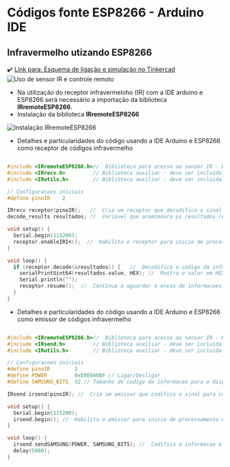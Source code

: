 # Códigos fonte ESP8266 - Arduino IDE

Infravermelho utizando ESP8266
------

:heavy_check_mark: [Link para: Esquema de ligação e simulação no Tinkercad](https://www.tinkercad.com/things/0rbIx4AF0Nc)
![Uso de sensor IR e controle remoto](https://csg.tinkercad.com/things/0rbIx4AF0Nc/t725.png?rev=1541075331212000000&s=d10c875abfeb46cf1f059a8de10aafd7&v=1&type=circuits)

* Na utilização do receptor infravermeloho (IR) com a IDE arduino e ESP8266 será necessário a importação da biblioteca **IRremoteESP8266**.
* Instalação da biblioteca **IRremoteESP8266**

![Instalação IRremoteESP8266](../../../Imagens/IR.png)

* Detalhes e particularidades do código usando a IDE Arduino e ESP8266 como receptor de códigos infravermelho

```c++

#include <IRremoteESP8266.h>//  Biblioteca para acesso ao sensor IR - ESP8266
#include <IRrecv.h>         // Biblioteca auxiliar - deve ser incluida junto com a IRremoteESP8266
#include <IRutils.h>        // Biblioteca auxiliar - deve ser incluida junto com a IRremoteESP8266

// Configuracoes iniciais
#define pinoIR    2

IRrecv receptor(pinoIR);   //  Cria um receptor que decodifica o sinal do sensor IR - codigos do controle remoto
decode_results resultados; //  Variavel que aramzenara os resultados recebidos

void setup() {
  Serial.begin(115200);
  receptor.enableIRIn();  //  Habilita o receptor para inicio de processamento dos codigos recebidos do emissor IR
}

void loop() {
  if (receptor.decode(&resultados)) {   //  Decodifica o codigo da informacao enviada pelo emissor IR
    serialPrintUint64(resultados.value, HEX); //  Mostra o valor em HEX do resultado recebido
    Serial.println("");
    receptor.resume();  //  Continua a aguardar o envio de informacoes peso emissor IR
  }
}

```

* Detalhes e particularidades do código usando a IDE Arduino e ESP8266 como emissor de códigos infravermelho

```c++

#include <IRremoteESP8266.h>//  Biblioteca para acesso ao sensor IR - ESP8266
#include <IRsend.h>         // Biblioteca auxiliar - deve ser incluida junto com a IRremoteESP8266
#include <IRutils.h>        // Biblioteca auxiliar - deve ser incluida junto com a IRremoteESP8266

// Configuracoes iniciais
#define pinoIR        2
#define POWER         0xE0E040BF // Ligar/Desligar 
#define SAMSUNG_BITS  32 // Tamanho do codigo de informacao para o dispositivo Sansung

IRsend irsend(pinoIR); //  Cria um emissor que codifica o sinal para controle de dispositivos

void setup() {
  Serial.begin(115200);
  irsend.begin(); //  Habilita o emissor para inicio de processamento dos codigos a serem enviados
}

void loop() {
  irsend.sendSAMSUNG(POWER, SAMSUNG_BITS); //  Codifica a informacao a ser enviada para o receptor
  delay(5000);
}

```
